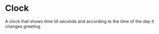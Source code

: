 # Clock
A clock that shows time till seconds and according to the time of the day it changes greeting.
